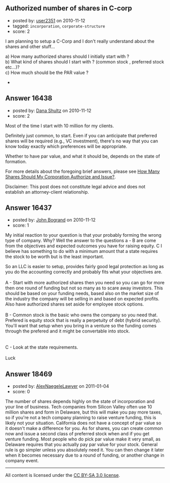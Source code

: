 ## Authorized number of shares in C-corp

- posted by: [user2351](https://stackexchange.com/users/-1/2351-user2351) on 2010-11-12
- tagged: `incorporation`, `corporate-structure`
- score: 2

I am planning to setup a C-Corp and I don't really understand about the shares and other stuff...

a) How many authorized shares should I initially start with ?  
b) What kind of shares should I start with ? (common stock , preferred stock etc...)?  
c) How much should be the PAR value ?

-




## Answer 16438

- posted by: [Dana Shultz](https://stackexchange.com/users/-1/1841-dana-shultz) on 2010-11-12
- score: 2

<p>Most of the time I start with 10 million for my clients.</p>

<p>Definitely just common, to start. Even if you can anticipate that preferred shares will be required (e.g., VC investment), there's no way that you can know today exactly which preferences will be appropriate.</p>

<p>Whether to have par value, and what it should be, depends on the state of formation.</p>

<p>For more details about the foregoing brief answers, please see <a href="http://dana.sh/9q4OoC" rel="nofollow">How Many Shares Should My Corporation Authorize and Issue?</a>.</p>

<p>Disclaimer: This post does not constitute legal advice and does not establish an attorney-client relationship.</p>



## Answer 16437

- posted by: [John Bogrand](https://stackexchange.com/users/-1/3577-john-bogrand) on 2010-11-12
- score: 1

My initial reaction to your question is that your probably forming the wrong type of company.  Why?  Well the answer to the questions a - B are come from the objectives and expected outcomes you have for raising equity.  C I believe has something to do with a minimum amount that a state requires the stock to be worth but is the least important.  

So an LLC is easier to setup, provides fairly good legal protection as long as you do the accounting correctly and probably fits what your objectives are.
<br><br>
A - Start with more authorized shares then you need so you can go for more then one round of funding but not so many as to scare away investors.  This should be based on your funding needs, based also on the market size of the industry the company will be selling in and based on expected profits.  Also have authorized shares set aside for employee stock options.
<br><br>
B - Common stock is the basic who owns the company so you need that.  Prefered is equity stock that is really a perpetuity of debt (hybrid security).  You'll want that setup when you bring in a venture so the funding comes through the prefered and it might be convertable into stock.  
<br><br>
C - Look at the state requirements.
<br><br>
Luck




## Answer 18469

- posted by: [AlexNaegeleLawyer](https://stackexchange.com/users/-1/6331-alexnaegelelawyer) on 2011-01-04
- score: 0

The number of shares depends highly on the state of incorporation and your line of business.  Tech companies from Silicon Valley often use 10 million shares and form in Delaware, but this will make you pay more taxes, so if you're not a tech company planning to raise venture funding, this is likely not your situation.
   California does not have a concept of par value so it doesn't make a difference for you. As for shares, you can create common now and issue a second class of preferred stock when and if you get venture funding.  Most people who do pick par value make it very small, as Delaware requires that you actually pay par value for your stock. 
   General rule is go simpler unless you absolutely need it.  You can then change it later when it becomes necessary due to a round of funding, or another change in company event. 



---

All content is licensed under the [CC BY-SA 3.0 license](https://creativecommons.org/licenses/by-sa/3.0/).
